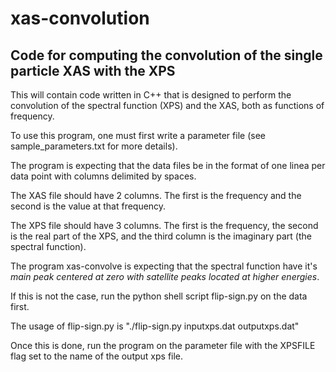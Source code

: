 # xas-convolution
## Code for computing the convolution of the single particle XAS with the XPS

This will contain code written in C++ that is designed to perform the convolution of the spectral function (XPS) and the XAS, both as functions of frequency. 

To use this program, one must first write a parameter file (see sample_parameters.txt for more details). 

The program is expecting that the data files be in the format of one linea per data point with columns delimited by spaces.

The XAS file should have 2 columns. The first is the frequency and the second is the value at that frequency.

The XPS file should have 3 columns. The first is the frequency, the second is the real part of the XPS, and the third column is the imaginary part (the spectral function).

The program xas-convolve is expecting that the spectral function have it's *main peak centered at zero with satellite peaks located at higher energies*. 

If this is not the case, run the python shell script flip-sign.py on the data first. 

The usage of flip-sign.py is "./flip-sign.py inputxps.dat outputxps.dat"

Once this is done, run the program on the parameter file with the XPSFILE flag set to the name of the output xps file.
